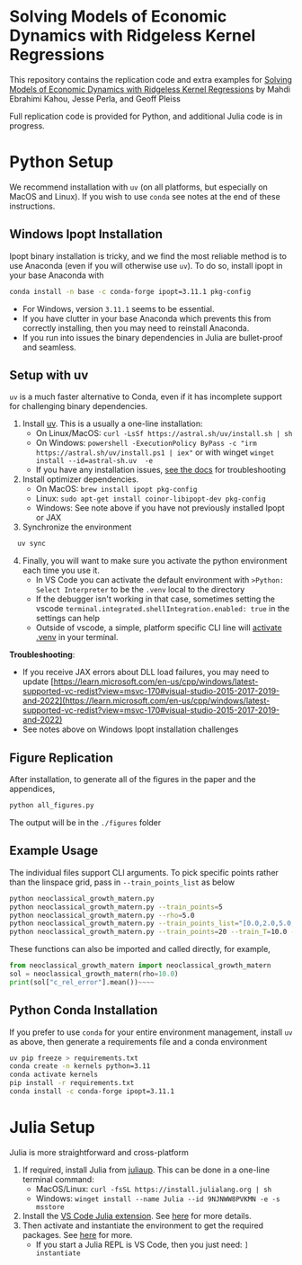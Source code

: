 # Solving Models of Economic Dynamics with Ridgeless Kernel Regressions
This repository contains the replication code and extra examples for [Solving Models of Economic Dynamics with Ridgeless Kernel Regressions](https://arxiv.org/pdf/2406.01898) by Mahdi Ebrahimi Kahou, Jesse Perla, and Geoff Pleiss

Full replication code is provided for Python, and additional Julia code is in progress.

# Python Setup
We recommend installation with `uv` (on all platforms, but especially on MacOS and Linux).  If you wish to use `conda` see notes at the end of these instructions.

## Windows Ipopt Installation
Ipopt binary installation is tricky, and we find the most reliable method is to use Anaconda (even if you will otherwise use `uv`).  To do so, install ipopt in your base Anaconda with

```bash
conda install -n base -c conda-forge ipopt=3.11.1 pkg-config
```
  - For Windows, version `3.11.1` seems to be essential.
  - If you have clutter in your base Anaconda which prevents this from correctly installing, then you may need to reinstall Anaconda.
  - If you run into issues the binary dependencies in Julia are bullet-proof and seamless.

## Setup with uv
`uv` is a much faster alternative to Conda, even if it has incomplete support for challenging binary dependencies.

1. Install [uv](https://github.com/astral-sh/uv#installation). This is a usually a one-line installation:
     - On Linux/MacOS: `curl -LsSf https://astral.sh/uv/install.sh | sh`
     - On Windows: `powershell -ExecutionPolicy ByPass -c "irm https://astral.sh/uv/install.ps1 | iex"` or with winget `winget install --id=astral-sh.uv  -e`
     - If you have any installation issues, [see the docs](https://docs.astral.sh/uv/getting-started/installation/) for troubleshooting
2. Install optimizer dependencies.
     - On MacOS: `brew install ipopt pkg-config`
     - Linux: `sudo apt-get install coinor-libipopt-dev pkg-config`
     - Windows: See note above if you have not previously installed Ipopt or JAX
3. Synchronize the environment
```bash
  uv sync
```
4. Finally, you will want to make sure you activate the python environment each time you use it.
   - In VS Code you can activate the default environment with `>Python: Select Interpreter` to be the `.venv` local to the directory
   - If the debugger isn't working in that case, sometimes setting the vscode `terminal.integrated.shellIntegration.enabled: true` in the settings can help
   - Outside of vscode, a simple, platform specific CLI line will [activate .venv](https://docs.python.org/3/tutorial/venv.html#creating-virtual-environments) in your terminal.

**Troubleshooting**:
- If you receive JAX errors about DLL load failures, you may need to update [https://learn.microsoft.com/en-us/cpp/windows/latest-supported-vc-redist?view=msvc-170#visual-studio-2015-2017-2019-and-2022](https://learn.microsoft.com/en-us/cpp/windows/latest-supported-vc-redist?view=msvc-170#visual-studio-2015-2017-2019-and-2022)
- See notes above on Windows Ipopt installation challenges

## Figure Replication
After installation, to generate all of the figures in the paper and the appendices,

```bash
python all_figures.py
```

The output will be in the `./figures` folder

## Example Usage
The individual files support CLI arguments.  To pick specific points rather than the linspace grid, pass in `--train_points_list` as below

```bash
python neoclassical_growth_matern.py
python neoclassical_growth_matern.py --train_points=5
python neoclassical_growth_matern.py --rho=5.0
python neoclassical_growth_matern.py --train_points_list="[0.0,2.0,5.0,10.0,20.0]"
python neoclassical_growth_matern.py --train_points=20 --train_T=10.0 --test_T=10.0 --k_0=0.5
```

These functions can also be imported and called directly, for example,

```python
from neoclassical_growth_matern import neoclassical_growth_matern
sol = neoclassical_growth_matern(rho=10.0)
print(sol["c_rel_error"].mean())~~~~
```

## Python Conda Installation
If you prefer to use `conda` for your entire environment management, install `uv` as above, then generate a requirements file and a conda environment

```bash
uv pip freeze > requirements.txt
conda create -n kernels python=3.11
conda activate kernels
pip install -r requirements.txt
conda install -c conda-forge ipopt=3.11.1
```


# Julia Setup
Julia is more straightforward and cross-platform
1. If required, install Julia from [juliaup](https://github.com/JuliaLang/juliaup).  This can be done in a one-line terminal command:
   - MacOS/Linux: `curl -fsSL https://install.julialang.org | sh`
   - Windows: `winget install --name Julia --id 9NJNWW8PVKMN -e -s msstore`
2. Install the [VS Code Julia extension](https://marketplace.visualstudio.com/items?itemName=julialang.language-julia).  See [here](https://julia.quantecon.org/getting_started_julia/getting_started.html#setting-up-git-and-vs-code) for more details.
3. Then activate and instantiate the environment to get the required packages.  See [here](https://julia.quantecon.org/getting_started_julia/getting_started.html#installing-packages) for more.
     - If you start a Julia REPL is VS Code, then you just need: `] instantiate`